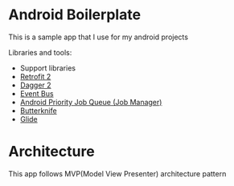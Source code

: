 # Android Boilerplate
This is a sample app that I use for my android projects

Libraries and tools:

- Support libraries
- [Retrofit 2](http://square.github.io/retrofit/)
- [Dagger 2](http://google.github.io/dagger/)
- [Event Bus](http://greenrobot.org/eventbus/)
- [Android Priority Job Queue (Job Manager)](https://github.com/yigit/android-priority-jobqueue)
- [Butterknife](https://github.com/JakeWharton/butterknife)
- [Glide](https://github.com/bumptech/glide)

# Architecture 
This app follows MVP(Model View Presenter) architecture pattern
